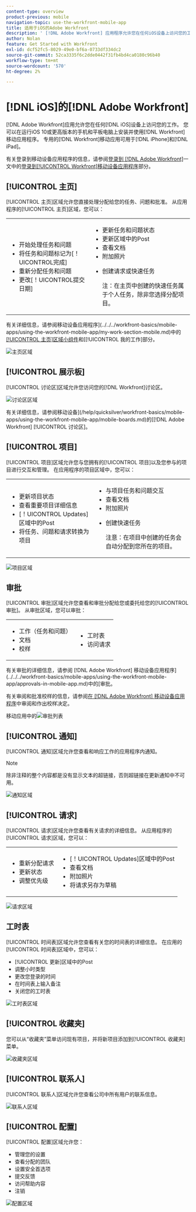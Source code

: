 ```yaml
---
content-type: overview
product-previous: mobile
navigation-topic: use-the-workfront-mobile-app
title: 适用于iOS的Adobe Workfront
description: ' [!DNL Adobe Workfront] 应用程序允许您在任何iOS设备上访问您的工作。 您可以在运行iOS 10或更高版本的手机和平板电脑上安装并使用 [!DNL Workfront] 移动应用程序。 专用的 [!DNL Workfront] 移动应用程序可用于iPhone和iPad。'
author: Nolan
feature: Get Started with Workfront
exl-id: dcf52fc5-8029-49e0-bf6a-0733df334dc2
source-git-commit: 52ca3335f6c2dde0442f31fb4bd4ca0180c96b40
workflow-type: tm+mt
source-wordcount: '570'
ht-degree: 2%

---
```


# [!DNL iOS]的[!DNL Adobe Workfront]

[!DNL Adobe Workfront]应用允许您在任何[!DNL iOS]设备上访问您的工作。 您可以在运行iOS 10或更高版本的手机和平板电脑上安装并使用[!DNL Workfront]移动应用程序。 专用的[!DNL Workfront]移动应用可用于[!DNL iPhone]和[!DNL iPad]。

有关登录到移动设备应用程序的信息，请参阅[登录到 [!DNL Adobe Workfront]](../../../workfront-basics/manage-your-account-and-profile/managing-your-workfront-account/log-in-to-workfront.md)一文中的[登录到[!UICONTROL Workfront]移动设备应用程序](../../../workfront-basics/manage-your-account-and-profile/managing-your-workfront-account/log-in-to-workfront.md#log)部分。

## [!UICONTROL 主页]

[!UICONTROL 主页]区域允许您直接处理分配给您的任务、问题和批准。 从应用程序的[!UICONTROL 主页]区域，您可以：

<table style="table-layout:auto"> 
 <col> 
 <col> 
 <tbody> 
  <tr> 
   <td> 
    <ul> 
     <li>开始处理任务和问题</li> 
     <li>将任务和问题标记为[！UICONTROL完成]</li> 
     <li>重新分配任务和问题</li> 
     <li>更改[！UICONTROL提交日期]</li> 
    </ul> </td> 
   <td> 
    <ul> 
     <li>更新任务和问题状态</li> 
     <li>更新区域中的Post</li> 
     <li>查看文档</li> 
     <li>附加照片</li> 
     <li> <p>创建请求或快速任务</p> <p>注：在主页中创建的快速任务属于个人任务，除非您选择分配项目。</p> </li> 
    </ul> </td> 
  </tr> 
 </tbody> 
</table>

有关详细信息，请参阅移动设备应用程序](../../../workfront-basics/mobile-apps/using-the-workfront-mobile-app/my-work-section-mobile.md)中的[[!UICONTROL 主页]区域小组件](../../../workfront-basics/mobile-apps/using-the-workfront-mobile-app/home-area-widgets-mobile.md)和[[!UICONTROL 我的工作]部分。

![主页区域](assets/mobile-home-area.png)

## [!UICONTROL 展示板]

[!UICONTROL 讨论区]区域允许您访问您的[!DNL Workfront]讨论区。

![讨论区区域](assets/mobile-all-boards-displayed.png)

有关详细信息，请参阅移动设备](/help/quicksilver/workfront-basics/mobile-apps/using-the-workfront-mobile-app/mobile-boards.md)的[[!DNL Adobe Workfront] [!UICONTROL 讨论区]。

## [!UICONTROL 项目]

[!UICONTROL 项目]区域允许您与您拥有的[!UICONTROL 项目]以及您参与的项目进行交互和管理。 在应用程序的项目区域中，您可以：

<table style="table-layout:auto"> 
 <col> 
 <col> 
 <tbody> 
  <tr> 
   <td> 
    <ul> 
     <li>更新项目状态</li> 
     <li>查看重要项目详细信息</li> 
     <li>[！UICONTROL Updates]区域中的Post</li> 
     <li>将任务、问题和请求转换为项目</li> 
    </ul> </td> 
   <td> 
    <ul> 
     <li>与项目任务和问题交互</li> 
     <li>查看文档</li> 
     <li>附加照片</li> 
     <li> <p>创建快速任务</p> <p>注意：在项目中创建的任务会自动分配到您所在的项目。 </p> </li> 
    </ul> </td> 
  </tr> 
 </tbody> 
</table>

![项目区域](assets/mobile-projects-area.png)

## 审批

[!UICONTROL 审批]区域允许您查看和审批分配给您或委托给您的[!UICONTROL 审批]。 从审批区域，您可以审批：

<table style="table-layout:auto">
 <col>
 <col>
 <tbody>
  <tr>
   <td>
    <ul>
     <li>工作（任务和问题）</li>
     <li>文档</li>
     <li>校样 </li>
    </ul> </td>
   <td>
    <ul>
     <li>工时表</li>
     <li>访问请求</li>
    </ul> </td>
  </tr>
 </tbody>
</table>

有关审批的详细信息，请参阅 [!DNL Adobe Workfront] 移动设备应用程序](../../../workfront-basics/mobile-apps/using-the-workfront-mobile-app/approvals-in-mobile-app.md)中的[审批。

有关审阅和批准校样的信息，请参阅[在 [!DNL Adobe Workfront] 移动设备应用程序](../../../workfront-basics/mobile-apps/using-the-workfront-mobile-app/work-with-proofs-in-mobile-app.md)中审阅和作出校样决定。

移动应用中的![审批列表](assets/mobile-approvals-adobe-350x574.png)

## [!UICONTROL 通知]

[!UICONTROL 通知]区域允许您查看和响应工作的应用程序内通知。

>[!NOTE]
>除非注释的整个内容都是没有显示文本的超链接，否则超链接在更新通知中不可用。

![通知区域](assets/mobile-notifications-area.png)

## [!UICONTROL 请求]

[!UICONTROL 请求]区域允许您查看有关请求的详细信息。 从应用程序的[!UICONTROL 请求]区域，您可以：

<table style="table-layout:auto">
 <col>
 <col>
 <tbody>
  <tr>
   <td>
    <ul>
     <li>重新分配请求</li>
     <li>更新状态</li>
     <li>调整优先级</li>
    </ul> </td>
   <td>
    <ul>
     <li>[！UICONTROL Updates]区域中的Post</li>
     <li>查看文档</li>
     <li>附加照片</li>
     <li>将请求另存为草稿</li>
    </ul> </td>
  </tr>
 </tbody>
</table>

![请求区域](assets/mobile-requests-area.png)

## 工时表

[!UICONTROL 时间表]区域允许您查看有关您的时间表的详细信息。 在应用的[!UICONTROL 时间表]区域中，您可以：

* [!UICONTROL 更新]区域中的Post
* 调整小时类型
* 更改您登录的时间
* 在时间表上输入备注
* 关闭您的工时表

![工时表区域](assets/mobile-timesheets-area.png)

## [!UICONTROL 收藏夹]

您可以从“收藏夹”菜单访问现有项目，并将新项目添加到[!UICONTROL 收藏夹]菜单。

![收藏夹区域](assets/mobile-favorites-area.png)

## [!UICONTROL 联系人]

[!UICONTROL 联系人]区域允许您查看公司中所有用户的联系信息。

![联系人区域](assets/mobile-contacts-area.png)

## [!UICONTROL 配置]

[!UICONTROL 配置]区域允许您：

* 管理您的设置
* 查看分配的团队
* 设置安全首选项
* 提交反馈
* 访问帮助内容
* 注销

![配置区域](assets/ios-configuration-area.png)
